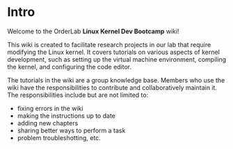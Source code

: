 # Intro

Welcome to the OrderLab **Linux Kernel Dev Bootcamp** wiki!

This wiki is created to facilitate research projects in our lab that require modifying the Linux kernel. 
It covers tutorials on various aspects of kernel development, such as setting up the virtual machine environment, compiling the kernel, and configuring the code editor.

The tutorials in the wiki are a group knowledge base. Members who use the wiki have the responsibilities to contribute and collaboratively maintain it. The responsibilities include but are not limited to:

* fixing errors in the wiki
* making the instructions up to date
* adding new chapters
* sharing better ways to perform a task
* problem troubleshotting, etc.

